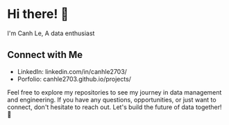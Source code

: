 # Hi there! 👋

I'm Canh Le, A data enthusiast

## Connect with Me

- LinkedIn: linkedin.com/in/canhle2703/
- Porfolio: canhle2703.github.io/projects/
  
Feel free to explore my repositories to see my journey in data management and engineering. If you have any questions, opportunities, or just want to connect, don't hesitate to reach out. Let's build the future of data together! 🚀
